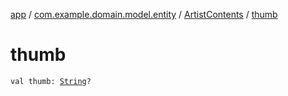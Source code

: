 [app](../../index.md) / [com.example.domain.model.entity](../index.md) / [ArtistContents](index.md) / [thumb](./thumb.md)

# thumb

`val thumb: `[`String`](https://kotlinlang.org/api/latest/jvm/stdlib/kotlin/-string/index.html)`?`